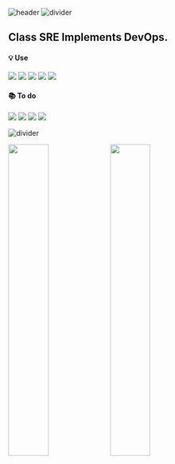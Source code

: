 ![header](https://capsule-render.vercel.app/api?type=rect&color=auto&height=180&section=header&text=Seo-yul%20Yoon&animation=twinkling&fontSize=70)
![divider](https://capsule-render.vercel.app/api?type=rect&height=3&color=DCD3D3) <br />
## Class SRE Implements DevOps.

<span>
  <h4>💡 Use </h3>
  <div>
    <img src="https://img.shields.io/badge/SpringBoot-6DB33F?style=plastic&logo=SpringBoot&logoColor=white" />
    <img src="https://img.shields.io/badge/AWS-232F3E?style=plastic&logo=AmazonAWS&logoColor=white" />
    <img src="https://img.shields.io/badge/Kubernetes-326CE5?style=plastic&logo=Kubernetes&logoColor=white" />
    <img src="https://img.shields.io/badge/go-%2300ADD8.svg?style=plastic&logo=go&logoColor=white" />
    <img src="https://img.shields.io/badge/Notion-000000?style=plastic&logo=Notion&logoColor=white" />
  </div>
</span>

<span>
  <h4>📚 To do </h3>
  <div>
    <img src="https://img.shields.io/badge/Jenkins-D24939?style=plastic&logo=Jenkins&logoColor=white" />
    <img src="https://img.shields.io/badge/ElasticSearch-005571?style=plastic&logo=ElasticSearch&logoColor=white" />
    <img src="https://img.shields.io/badge/LogStash-005571?style=plastic&logo=LogStash&logoColor=white" />
    <img src="https://img.shields.io/badge/Kibana-005571?style=plastic&logo=Kibana&logoColor=white" />
  </div>
</span>


![divider](https://capsule-render.vercel.app/api?type=rect&height=3&color=DCD3D3) <br />

<img src="https://github-readme-stats.vercel.app/api/top-langs/?username=seo-yul&layout=compact&theme=radical&langs_count=4" align="left" style="width: 40%" />
<img src="https://github-readme-stats.vercel.app/api?username=seo-yul&count_private=true&theme=radical" align="left" style="width: 40%" />
<!--
**Seo-yul/Seo-yul** is a ✨ _special_ ✨ repository because its `README.md` (this file) appears on your GitHub profile.

Here are some ideas to get you started:
📚
- 🔭 I’m currently working on ...
- 🌱 I’m currently learning ...
- 👯 I’m looking to collaborate on ...
- 🤔 I’m looking for help with ...
- 💬 Ask me about ...
- 📫 How to reach me: ...
- 😄 Pronouns: ...
- ⚡ Fun fact: ...
-->
